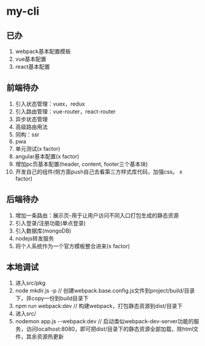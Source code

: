 # my-cli
## 已办
1. webpack基本配置模板
2. vue基本配置
3. react基本配置
## 前端待办
1. 引入状态管理：vuex，redux
2. 引入路由管理：vue-router，react-router
3. 异步状态管理
4. 高级路由用法
5. 同构：ssr
6. pwa
7. 单元测试(x factor)
8. angular基本配置(x factor)
9. 增加pc页基本配置(header, content, footer三个基本块)
10. 开发自己的组件(侧方面push自己去看第三方样式库代码，加强css。 x factor)
## 后端待办
1. 增加一条路由：展示页-用于让用户访问不同入口打包生成的静态资源
2. 引入登录/注册功能(单点登录)
3. 引入数据库(mongoDB)
4. nodejs转发服务
5. 将个人系统作为一个官方模板整合进来(x factor)
## 本地调试
1. 进入src/pkg
2. node mkdir.js -p // 创建webpack.base.config.js文件到project/build/目录下，并copy一份到build目录下
3. npm run webpack:dev // 构建webpack，打包静态资源到dist/目录下
4. 进入src/
5. nodemon app.js --webpack:dev // 启动类似webpack-dev-server功能的服务，访问localhost:8080，即可把dist/目录下的静态资源全部加载，除html文件，其余资源热更新